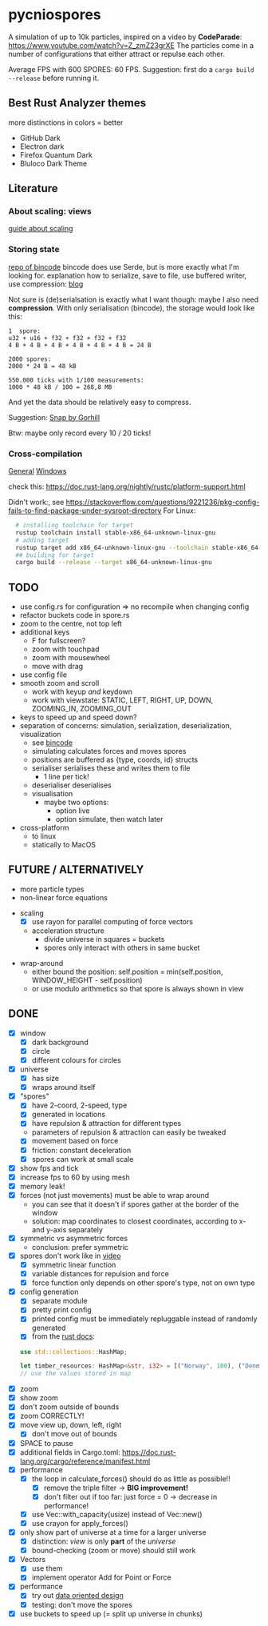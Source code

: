 # pycniospores

A simulation of up to 10k particles, inspired on a video by **CodeParade**: https://www.youtube.com/watch?v=Z_zmZ23grXE 
The particles come in a number of configurations that either attract or repulse each other.

Average FPS with 600 SPORES: 60 FPS.
Suggestion: first do a `cargo build --release` before running it.

## Best Rust Analyzer themes
more distinctions in colors = better
* GitHub Dark
* Electron dark
* Firefox Quantum Dark
* Bluloco Dark Theme

## Literature

### About scaling: views
[guide about scaling](https://www.sfml-dev.org/tutorials/2.5/graphics-view.php)

### Storing state
[repo of bincode](https://github.com/servo/bincode)
bincode does use Serde, but is more exactly what I'm looking for.
explanation how to serialize, save to file, use buffered writer, use compression: [blog](https://peteris.rocks/blog/serialize-any-object-to-a-binary-format-in-rust/)

Not sure is (de)serialsation is exactly what I want though: maybe I also need __compression__.
With only serialisation (bincode), the storage would look like this:

```
1  spore: 
u32 + u16 + f32 + f32 + f32 + f32
4 B + 4 B + 4 B + 4 B + 4 B + 4 B = 24 B

2000 spores:
2000 * 24 B = 48 kB

550.000 ticks with 1/100 measurements:
1000 * 48 kB / 100 = 268,8 MB
```

And yet the data should be relatively easy to compress.

Suggestion: [Snap by Gorhill](https://lib.rs/crates/snap)

Btw: maybe only record every 10 / 20 ticks! 

### Cross-compilation
[General](https://rust-lang.github.io/rustup/cross-compilation.html)
[Windows](https://stackoverflow.com/questions/31492799/cross-compile-a-rust-application-from-linux-to-windows)

check this: https://doc.rust-lang.org/nightly/rustc/platform-support.html

Didn't work:, see https://stackoverflow.com/questions/9221236/pkg-config-fails-to-find-package-under-sysroot-directory
For Linux:
```sh
  # installing toolchain for target
  rustup toolchain install stable-x86_64-unknown-linux-gnu
  # adding target
  rustup target add x86_64-unknown-linux-gnu --toolchain stable-x86_64-unknown-linux-gnu 
  ## building for target
  cargo build --release --target x86_64-unknown-linux-gnu  
```

## TODO

* use config.rs for configuration => no recompile when changing config
* refactor buckets code in spore.rs
* zoom to the centre, not top left
* additional keys
  * F for fullscreen?
  * zoom with touchpad 
  * zoom with mousewheel
  * move with drag
* use config file
* smooth zoom and scroll
  * work with keyup _and_ keydown
  * work with viewstate: STATIC, LEFT, RIGHT, UP, DOWN, ZOOMING_IN, ZOOMING_OUT
* keys to speed up and speed down?
* separation of concerns: simulation, serialization, deserialization, visualization
  * see [bincode](https://github.com/servo/bincode)
  * simulating calculates forces and moves spores
  * positions are buffered as {type, coords, id} structs
  * serialiser serialises these and writes them to file
    * 1 line per tick!
  * deserialiser deserialises
  * visualisation
    * maybe two options:
      * option live
      * option simulate, then watch later
* cross-platform
  * to linux
  * statically to MacOS

## FUTURE / ALTERNATIVELY

* more particle types
* non-linear force equations
- scaling
  - [x] use rayon for parallel computing of force vectors
  * acceleration structure
    * divide universe in squares = buckets
    * spores only interact with others in same bucket
* wrap-around
  * either bound the position: self.position = min(self.position, WINDOW_HEIGHT - self.position)
  * or use modulo arithmetics so that spore is always shown in view

## DONE

- [x] window
  - [x] dark background
  - [x] circle
  - [x] different colours for circles
- [x] universe
  - [x] has size
  - [x] wraps around itself
- [x] "spores"
  - [x] have 2-coord, 2-speed, type
  - [x] generated in locations
  - [x] have repulsion & attraction for different types
  * parameters of repulsion & attraction can easily be tweaked
  - [x] movement based on force
  - [x] friction: constant deceleration
  - [x] spores can work at small scale
- [x] show fps and tick
- [x] increase fps to 60 by using mesh
- [x] memory leak!
- [x] forces (not just movements) must be able to wrap around
  * you can see that it doesn't if spores gather at the border of the window
  * solution: map coordinates to closest coordinates, according to x- and y-axis separately
- [x] symmetric vs asymmetric forces
  * conclusion: prefer symmetric
- [x] spores don't work like in [video](https://www.youtube.com/watch?v=Z_zmZ23grXE)
  - [x] symmetric linear function
  - [x] variable distances for repulsion and force
  - [x] force function only depends on other spore's type, not on own type
- [x] config generation
  - [x] separate module
  - [x] pretty print config
  - [x] printed config must be immediately repluggable instead of randomly generated 
  - [x] from the [rust docs](https://doc.rust-lang.org/std/collections/struct.HashMap.html):
  ```rust
  use std::collections::HashMap;

  let timber_resources: HashMap<&str, i32> = [("Norway", 100), ("Denmark", 50), ("Iceland", 10)].iter().cloned().collect();
  // use the values stored in map
  ```
 - [x] zoom
  - [x] show zoom
  - [x] don't zoom outside of bounds
  - [x] zoom CORRECTLY!
- [x] move view up, down, left, right
  - [x] don't move out of bounds
- [x] SPACE to pause
- [x] additional fields in Cargo.toml: https://doc.rust-lang.org/cargo/reference/manifest.html
- [x] performance
  - [x] the loop in calculate_forces() should do as little as possible!!
    - [x] remove the triple filter -> __BIG improvement!__
    - [x] don't filter out if too far: just force = 0 -> decrease in performance!
  - [x] use Vec::with_capacity(usize) instead of Vec::new()
  - [x] use crayon for apply_forces()
- [x] only show part of universe at a time for a larger universe
  - [x] distinction: _view_ is only __part__ of the _universe_
  - [x] bound-checking (zoom or move) should still work
- [x] Vectors
  - [x] use them 
  - [x] implement operator Add for Point or Force
- [x] performance
  - [x] try out [data oriented design](http://jamesmcm.github.io/blog/2020/07/25/intro-dod/#en)
  - [x] testing: don't move the spores
- [x] use buckets to speed up (= split up universe in chunks)
